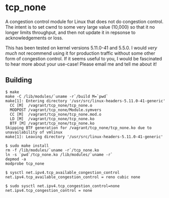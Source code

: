 # tcp_none

A congestion control module for Linux that does not do congestion control. The intent is to set cwnd to some very large value (10,000) so that it no longer limits throughput, and then not update it in repsonse to acknowledgements or loss. 

This has been tested on kernel versions 5.11.0-41 and 5.5.0. I would _very much_ not recommend using it for production traffic without some other form of congestion control. If it seems useful to you, I would be fascinated to hear more about your use-case! Please email me and tell me about it!

## Building

```
$ make
make -C /lib/modules/`uname -r`/build M=`pwd`
make[1]: Entering directory '/usr/src/linux-headers-5.11.0-41-generic'
  CC [M]  /vagrant/tcp_none/tcp_none.o
  MODPOST /vagrant/tcp_none/Module.symvers
  CC [M]  /vagrant/tcp_none/tcp_none.mod.o
  LD [M]  /vagrant/tcp_none/tcp_none.ko
  BTF [M] /vagrant/tcp_none/tcp_none.ko
Skipping BTF generation for /vagrant/tcp_none/tcp_none.ko due to unavailability of vmlinux
make[1]: Leaving directory '/usr/src/linux-headers-5.11.0-41-generic'

$ sudo make install
rm -f /lib/modules/`uname -r`/tcp_none.ko
ln -s `pwd`/tcp_none.ko /lib/modules/`uname -r`
depmod -a
modprobe tcp_none

$ sysctl net.ipv4.tcp_available_congestion_control
net.ipv4.tcp_available_congestion_control = reno cubic none

$ sudo sysctl net.ipv4.tcp_congestion_control=none
net.ipv4.tcp_congestion_control = none
```